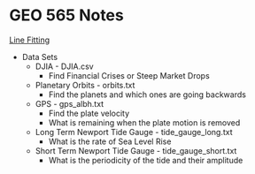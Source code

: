 # GEO 565 Notes

[Line Fitting](./LineFitting.html)

- Data Sets
   - DJIA - DJIA.csv
       - Find Financial Crises or Steep Market Drops
   - Planetary Orbits - orbits.txt
       - Find the planets and which ones are going backwards
   - GPS - gps_albh.txt
       - Find the plate velocity
       - What is remaining when the plate motion is removed
   - Long Term Newport Tide Gauge - tide_gauge_long.txt
       - What is the rate of Sea Level Rise
   - Short Term Newport Tide Gauge - tide_gauge_short.txt
       - What is the periodicity of the tide and their amplitude


